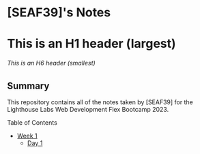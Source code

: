 # [SEAF39]'s Notes

# This is an H1 header (largest)
###### This is an H6 header (smallest)

## Summary 

This repository contains all of the notes taken by [SEAF39] for the Lighthouse Labs Web Development Flex Bootcamp 2023.

Table of Contents

* [Week 1](/C:/Users/SAM-TECH/lighthouse/lighthouse-web-notes/Week_1)
  * [Day 1](/C:/Users/SAM-TECH/lighthouse/lighthouse-web-notes/Week_1/Day_1)